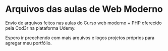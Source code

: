 # Arquivos das aulas de Web Moderno

Envio de arquivos feitos nas aulas do Curso web moderno + PHP oferecido pela Cod3r na plataforma Udemy.

Espero ir preechendo com mais arquivos e logos projetos próprios para agregar meu portfólio.
